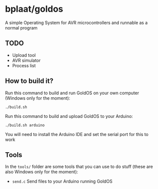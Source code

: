 # bplaat/goldos
A simple Operating System for AVR microcontrollers and runnable as a normal program

## TODO
- Upload tool
- AVR simulator
- Process list

## How to build it?
Run this command to build and run GoldOS on your own computer (Windows only for the moment):
```
./build.sh
```

Run this command to build and upload GoldOS to your Arduino:
```
./build.sh arduino
```
You will need to install the Arduino IDE and set the serial port for this to work

## Tools
In the `tools/` folder are some tools that you can use to do stuff (these are also Windows only for the moment):
- `send.c` Send files to your Arduino running GoldOS
